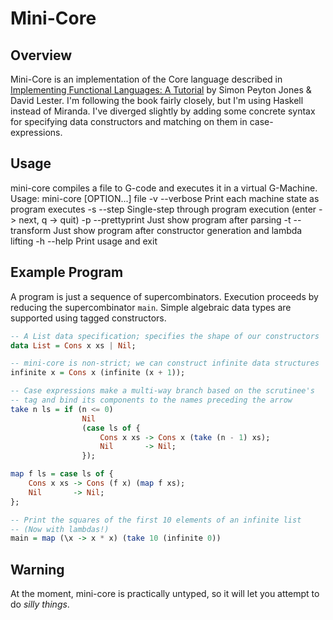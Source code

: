 # Mini-Core
## Overview
Mini-Core is an implementation of the Core language described in [Implementing Functional Languages: A Tutorial](http://research.microsoft.com/en-us/um/people/simonpj/papers/pj-lester-book/) by Simon Peyton Jones & David Lester. I'm following the book fairly closely, but I'm using Haskell instead of Miranda. I've diverged slightly by adding some concrete syntax for specifying data constructors and matching on them in case-expressions.

## Usage
mini-core compiles a file to G-code and executes it in a virtual G-Machine.
    Usage: mini-core [OPTION...] file
      -v  --verbose      Print each machine state as program executes
      -s  --step         Single-step through program execution (enter -> next, q -> quit)
      -p  --prettyprint  Just show program after parsing
      -t  --transform    Just show program after constructor generation and lambda lifting
      -h  --help         Print usage and exit

## Example Program
A program is just a sequence of supercombinators. Execution proceeds by reducing the supercombinator `main`. Simple algebraic data types are supported using tagged constructors.

```haskell
-- A List data specification; specifies the shape of our constructors
data List = Cons x xs | Nil;

-- mini-core is non-strict; we can construct infinite data structures
infinite x = Cons x (infinite (x + 1));

-- Case expressions make a multi-way branch based on the scrutinee's
-- tag and bind its components to the names preceding the arrow
take n ls = if (n <= 0)
                Nil
                (case ls of {
                    Cons x xs -> Cons x (take (n - 1) xs);
                    Nil       -> Nil;
                });

map f ls = case ls of {
    Cons x xs -> Cons (f x) (map f xs);
    Nil       -> Nil;
};

-- Print the squares of the first 10 elements of an infinite list
-- (Now with lambdas!)
main = map (\x -> x * x) (take 10 (infinite 0))
```

## Warning
At the moment, mini-core is practically untyped, so it will let you attempt to do <i>silly things</i>.

